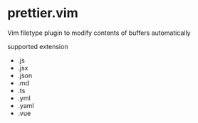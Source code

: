 # prettier.vim

Vim filetype plugin to modify contents of buffers automatically

supported extension

- .js
- .jsx
- .json
- .md
- .ts
- .yml
- .yaml
- .vue
